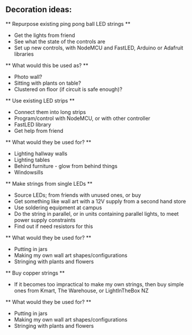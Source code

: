 ## Decoration ideas:


** Repurpose existing ping pong ball LED strings **
* Get the lights from friend
* See what the state of the controls are
* Set up new controls, with NodeMCU and FastLED, Arduino or Adafruit libraries

** What would this be used as? **
* Photo wall?
* Sitting with plants on table?
* Clustered on floor (if circuit is safe enough)?


** Use existing LED strips **
* Connect them into long strips
* Program/control with NodeMCU, or with other controller
* FastLED library
* Get help from friend

** What would they be used for? **
* Lighting hallway walls
* Lighting tables
* Behind furniture - glow from behind things
* Windowsills


** Make strings from single LEDs **
* Source LEDs; from friends with unused ones, or buy
* Get something like wall art with a 12V supply from a second hand store
* Use soldering equipment at campus
* Do the string in parallel, or in units containing parallel lights, to meet power supply constraints
* Find out if need resistors for this

** What would they be used for? **
* Putting in jars
* Making my own wall art shapes/configurations
* Stringing with plants and flowers


** Buy copper strings **
* If it becomes too impractical to make my own strings, then buy simple ones from Kmart, The Warehouse, or LightInTheBox NZ

** What would they be used for? **
* Putting in jars
* Making my own wall art shapes/configurations
* Stringing with plants and flowers
